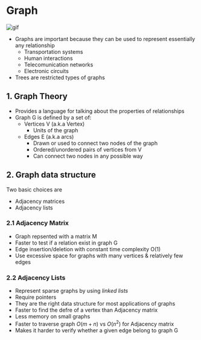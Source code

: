 # Graph 

![gif](https://cdn-images-1.medium.com/max/1600/1*heR0By4G5GbpJ6ZaftJLRQ.gif)

- Graphs are important because they can be used to represent essentially any relationship
	- Transportation systems
	- Human interactions
	- Telecomunication networks
	- Electronic circuits
- Trees are restricted types of graphs



## 1. Graph Theory
- Provides a language for talking about the properties of relationships
- Graph G is defined by a set of:
	- Vertices V (a.k.a Vertex)
		- Units of the graph
	- Edges E (a.k.a arcs)
		- Drawn or used to connect two nodes of the graph
		- Ordered/unordered pairs of vertices from V
		- Can connect two nodes in any possible way

<!---
| Types of Graph | Description |
| :------------- | ----------: |
|	 Null    | No edges in the graph |
| Trivial	| <ul><li>Single vertex</li><li> Smallest graph</li></ul>|
| Undirected 	| <ul><li>No direction</li><li> Unordered nodes</li></ul>|
| Directed      | <ul><li>Edges has direction</li><li> Ordered nodes</li></ul>|
| Connected | <ul><li>No direction</li><li> Unordered nodes</li></ul>|
| Disconnected | At least one node is not reachable|
| Weighted | <ul><li>Each edge is assigned a numerical value</li><li>Unweighted graph all edges have equal weight</li><ul>|
| Complete | There is edge to each other node|
| Cyclic |  <ul><li>Contains at least one cycle</li><li>Opposit to acyclis graphs</li></ul>|
| Directed Asyclic (DAG) | <ul><li>Arise naturally in scheduling problems</li><li>Directed graph with no cycle</li></ul>|
| Labeled/Unlabeled | Each vertex is assigned a unique name |
--->

## 2. Graph data structure
Two basic choices are
   - Adjacency matrices
   - Adjacency lists
 
### 2.1 Adjacency Matrix
  - Graph repsented with a matrix M
  - Faster to test if a relation exist in graph G
  - Edge insertion/deletion with constant time complexity O(1)
  - Use excessive space for graphs with many vertices & relatively few edges

### 2.2 Adjacency Lists
 - Represent sparse graphs by using *linked lists*
 - Require pointers
 - They are the right data structure for most applications of graphs
 - Faster to find the defre of a vertex than Adjacency matrix
 - Less memory on small graphs
 - Faster to traverse graph $O(m+n)$ vs $O(n^2)$ for Adjacency matrix
 - Makes it harder to verify whether a given edge belong to graph G














































